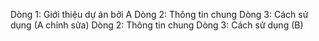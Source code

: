 
Dòng 1: Giới thiệu dự án bởi A
Dòng 2: Thông tin chung
Dòng 3: Cách sử dụng (A chỉnh sửa)
Dòng 2: Thông tin chung
Dòng 3: Cách sử dụng (B)
